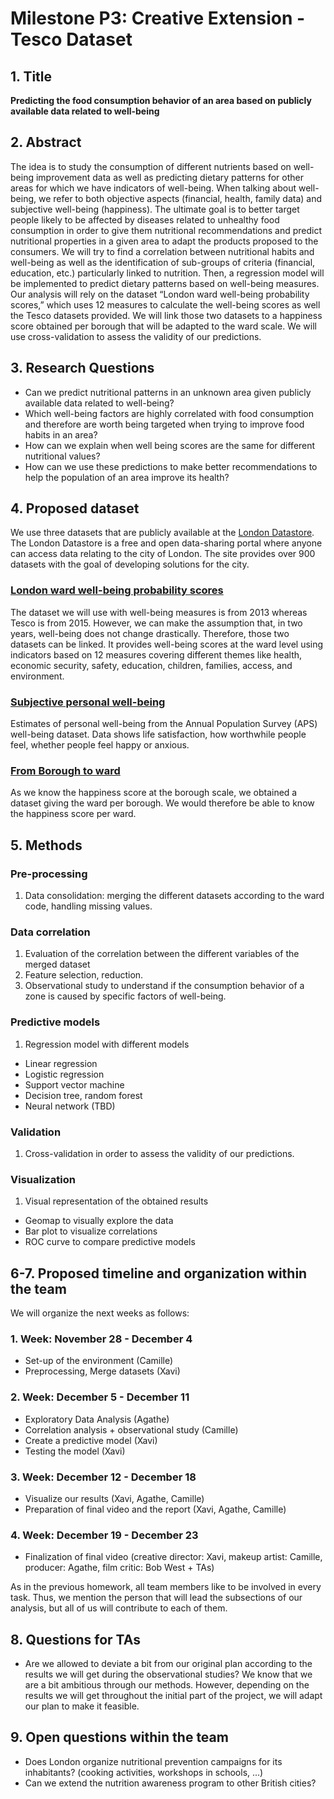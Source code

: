 # Milestone P3: Creative Extension - Tesco Dataset

## 1. Title

**Predicting the food consumption behavior of an area based on publicly available data related to well-being**

## 2. Abstract

The idea is to study the consumption of different nutrients based on well-being improvement data as well as predicting dietary patterns for other areas for which we have indicators of well-being. When talking about well-being, we refer to both objective aspects (financial, health, family data) and subjective well-being (happiness). The ultimate goal is to better target people likely to be affected by diseases related to unhealthy food consumption in order to give them nutritional recommendations and predict nutritional properties in a given area to adapt the products proposed to the consumers. We will try to find a correlation between nutritional habits and well-being as well as the identification of sub-groups of criteria (financial, education, etc.) particularly linked to nutrition. Then, a regression model will be implemented to predict dietary patterns based on well-being measures. Our analysis will rely on the dataset “London ward well-being probability scores,” which uses 12 measures to calculate the well-being scores as well the Tesco datasets provided. We will link those two datasets to a happiness score obtained per borough that will be adapted to the ward scale.  We will use cross-validation to assess the validity of our predictions.

## 3. Research Questions

* Can we predict nutritional patterns in an unknown area given publicly available data related to well-being?
* Which well-being factors are highly correlated with food consumption and therefore are worth being targeted when trying to improve food habits in an area? 
* How can we explain when well being scores are the same for different nutritional values?
* How can we use these predictions to make better recommendations to help the population of an area improve its health?

## 4. Proposed dataset

We use three datasets that are publicly available at the [London Datastore](https://data.london.gov.uk/). The London Datastore is a free and open data-sharing portal where anyone can access data relating to the city of London.  The site provides over 900 datasets with the goal of developing solutions for the city.

### [London ward well-being probability scores](https://data.london.gov.uk/dataset/london-ward-well-being-scores)

The dataset we will use with well-being measures is from 2013 whereas Tesco is from 2015. However, we can make the assumption that, in two years, well-being does not change drastically. Therefore, those two datasets can be linked. It provides well-being scores at the ward level using indicators based on 12 measures covering different themes like health, economic security, safety, education, children, families, access, and environment.

### [Subjective personal well-being](https://data.london.gov.uk/dataset/subjective-personal-well-being-borough)

Estimates of personal well-being from the Annual Population Survey (APS) well-being dataset. Data shows life satisfaction, how worthwhile people feel, whether people feel happy or anxious.

### [From Borough to ward](https://data.london.gov.uk/download/land-area-and-population-density-ward-and-borough/d961f13b-6726-4fa8-823f-03b379429b72/housing-density-ward.csv)

As we know the happiness score at the borough scale, we obtained a dataset giving the ward per borough. We would therefore be able to know the happiness score per ward. 

## 5. Methods

### Pre-processing

1. Data consolidation: merging the different datasets according to the ward code, handling missing values.

### Data correlation

1. Evaluation of the correlation between the different variables of the merged dataset
2. Feature selection, reduction.
3. Observational study to understand if the consumption behavior of a zone is caused by specific factors of well-being.

### Predictive models

1. Regression model with different models
* Linear regression
* Logistic regression
* Support vector machine
* Decision tree, random forest
* Neural network (TBD)

### Validation

1. Cross-validation in order to assess the validity of our predictions.

### Visualization

1. Visual representation of the obtained results
* Geomap to visually explore the data
* Bar plot to visualize correlations
* ROC curve to compare predictive models

## 6-7. Proposed timeline and organization within the team

We will organize the next weeks as follows:

### 1. Week: November 28 - December 4

* Set-up of the environment (Camille)
* Preprocessing, Merge datasets (Xavi)

### 2. Week: December 5 - December 11
* Exploratory Data Analysis (Agathe)
* Correlation analysis + observational study (Camille)
* Create a predictive model (Xavi)
* Testing the model (Xavi)

### 3. Week: December 12 - December 18
* Visualize our results (Xavi, Agathe, Camille)
* Preparation of final video and the report (Xavi, Agathe, Camille)

### 4. Week: December 19 - December 23
* Finalization of final video (creative director: Xavi, makeup artist: Camille, producer: Agathe, film critic: Bob West + TAs)

As in the previous homework, all team members like to be involved in every task. Thus, we mention the person that will lead the subsections of our analysis, but all of us will contribute to each of them. 

## 8. Questions for TAs

* Are we allowed to deviate a bit from our original plan according to the results we will get during the observational studies? We know that we are a bit ambitious through our methods. However, depending on the results we will get throughout the initial part of the project, we will adapt our plan to make it feasible.

## 9. Open questions within the team

* Does London organize nutritional prevention campaigns for its inhabitants? (cooking activities, workshops in schools, ...)
* Can we extend the nutrition awareness program to other British cities?